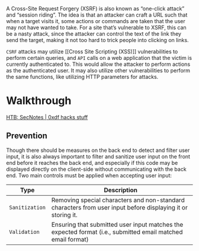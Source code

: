 
A Cross-Site Request Forgery (XSRF) is also known as “one-click attack” and “session riding”. The idea is that an attacker can craft a URL such that when a target visits it, some actions or commands are taken that the user may not have wanted to take. For a site that’s vulnerable to XSRF, this can be a nasty attack, since the attacker can control the text of the link they send the target, making it not too hard to trick people into clicking on links.

`CSRF` attacks may utilize [[Cross Site Scripting (XSS)]] vulnerabilities to perform certain queries, and `API` calls on a web application that the victim is currently authenticated to. This would allow the attacker to perform actions as the authenticated user. It may also utilize other vulnerabilities to perform the same functions, like utilizing HTTP parameters for attacks.

# Walkthrough

[HTB: SecNotes | 0xdf hacks stuff](https://0xdf.gitlab.io/2019/01/19/htb-secnotes.html)

## Prevention

Though there should be measures on the back end to detect and filter user input, it is also always important to filter and sanitize user input on the front end before it reaches the back end, and especially if this code may be displayed directly on the client-side without communicating with the back end. Two main controls must be applied when accepting user input:

|Type|Description|
|---|---|
|`Sanitization`|Removing special characters and non-standard characters from user input before displaying it or storing it.|
|`Validation`|Ensuring that submitted user input matches the expected format (i.e., submitted email matched email format)|